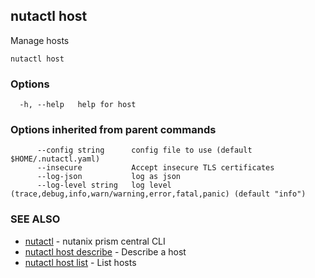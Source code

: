 ## nutactl host

Manage hosts

```
nutactl host
```

### Options

```
  -h, --help   help for host
```

### Options inherited from parent commands

```
      --config string      config file to use (default $HOME/.nutactl.yaml)
      --insecure           Accept insecure TLS certificates
      --log-json           log as json
      --log-level string   log level (trace,debug,info,warn/warning,error,fatal,panic) (default "info")
```

### SEE ALSO

* [nutactl](nutactl.md)	 - nutanix prism central CLI
* [nutactl host describe](nutactl_host_describe.md)	 - Describe a host
* [nutactl host list](nutactl_host_list.md)	 - List hosts

